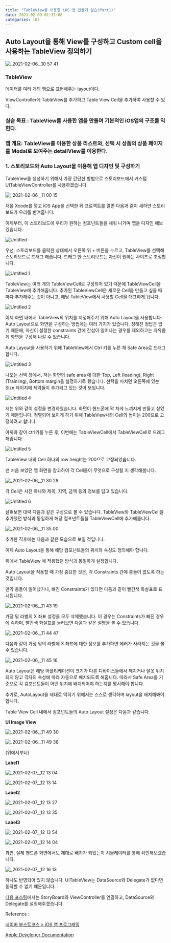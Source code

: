 ```yaml
---
title: "TableView를 이용한 iOS 앱 만들기 실습(Part1)"
date: 2021-02-09 01:35:08
categories: iOS
---
```


## Auto Layout을 통해 View를 구성하고 Custom cell을 사용하는 TableView 정의하기

![_2021-02-06__10 57 41](https://user-images.githubusercontent.com/55180768/107250510-466af800-6a77-11eb-93e4-174c3c50e0fa.png)

### TableView

데이터를 여러 개의 행으로 표현해주는 layout이다. 

ViewController에 TableView를 추가하고 Table View Cell을 추가하여 사용할 수 있다. 

### 실습 목표 : TableView를 사용한 앱을 만들며 기본적인 iOS앱의 구조를 익힌다.

### 앱 개요: TableView를 이용한 상품 리스트와, 선택 시 상품의 상품 페이지를 Modal로 보여주는 detailView를 이용한다.

### 1. 스토리보드와 Auto Layout을 이용해 앱 디자인 및 구성하기

TableView를 생성하기 위해서 가장 간단한 방법으로 스토리보드에서 커스텀 UITableViewController를 사용하겠습니다. 

![_2021-02-06__11 00 15](https://user-images.githubusercontent.com/55180768/107250567-49fe7f00-6a77-11eb-805a-003f2b47ca6f.png)

처음 Xcode를 열고 iOS App을 선택한 뒤 프로젝트를 열면 다음과 같이 새하얀 스토리보드가 우리를 반겨줍니다. 

이제부터, 이 스토리보드에 우리가 원하는 컴포넌트들을 채워 나가며 앱을 디자인 해보겠습니다. 

![Untitled](https://user-images.githubusercontent.com/55180768/107251329-947ffb80-6a77-11eb-86af-1a370585020e.png)

우선, 스토리보드를 클릭한 상태에서 오른쪽 위 + 버튼을 누르고, TableView를 선택해 스토리보드로 드래그 해줍니다.  드래그 한 스토리보드는 자신이 원하는 사이즈로 조정합니다. 

![Untitled 1](https://user-images.githubusercontent.com/55180768/107250819-5b478b80-6a77-11eb-9823-ec2024dde6af.png)

TableView는 여러 개의 TableViewCell로 구성되어 있기 때문에 TableViewCell을 TableView에 추가해줍니다. 추가된 TableViewCell은 새로운 Cell을 만들고 싶을 때마다 추가해주는 것이 아니고, 해당 TableView에서 사용할 Cell을 대표하게 됩니다. 

![Untitled 2](https://user-images.githubusercontent.com/55180768/107250882-600c3f80-6a77-11eb-8ec8-4ea1a71b0921.png)

이제 화면 내에서 TableView의 위치를 지정해주기 위해 Auto Layout을 사용합니다. Auto Layout으로 화면을 구성하는 방법에는 여러 가지가 있습니다. 정해진 정답은 없기 때문에, 자신이 설정한 constraints 간에 간섭이 일어나는 경우를 제외하고는 자유롭게 화면을 구성해 나갈 수 있습니다. 

Auto Layout을 사용하기 위해 TableView에서 Ctrl 키를 누른 채 Safe Area로 드래그 합니다. 

![Untitled 3](https://user-images.githubusercontent.com/55180768/107250910-63073000-6a77-11eb-9156-f2b071d94af0.png)

나오는 선택 창에서, 저는 화면의 safe area 에 대한 Top, Left (leading), Right (Trainling), Bottom margin을 설정하기로 했습니다. 선택을 마치면 오른쪽에 있는 Size 페이지에 제약들이 추가되고 있는 것이 보입니다. 

![Untitled 4](https://user-images.githubusercontent.com/55180768/107250959-67334d80-6a77-11eb-9694-8e278efca0f9.png)

저는 위와 같이 설정을 변경하였습니다. 화면이 핸드폰에 꽉 차게 느껴지게 만들고 싶었기 때문입니다. 정렬되어 보이게 하기 위해 TableView내의 Cell의 높이는 200으로 고정하려고 합니다. 

아까와 같이 ctrl키를 누른 후, 이번에는 TableViewCell에서 TableViewCell로 드래그해줍니다. 

![Untitled 5](https://user-images.githubusercontent.com/55180768/107251001-6ac6d480-6a77-11eb-8799-c4c39e6cce77.png)

TableView 내의 Cell 하나의 row height는 200으로 고정되었습니다. 

맨 처음 보았던 앱 화면을 참고하여 각 Cell들이 무엇으로 구성될 지 생각해봅니다. 

![_2021-02-06__11 30 28](https://user-images.githubusercontent.com/55180768/107250584-4b2fac00-6a77-11eb-9fd5-b51c00ab7940.png)

각 Cell은 사진 하나와 제목, 지역, 금액 등의 정보를 담고 있습니다. 

![Untitled 6](https://user-images.githubusercontent.com/55180768/107251063-6f8b8880-6a77-11eb-98c3-7b2bb31b6bd3.png)

살펴보면 대략 다음과 같은 구성으로 볼 수 있습니다. TableView와 TableViewCell을 추가했던 방식과 동일하게 해당 컴포넌트들을 TableViewCell에 추가해줍니다. 

![_2021-02-06__11 35 00](https://user-images.githubusercontent.com/55180768/107250602-4c60d900-6a77-11eb-97dd-164a2db7080d.png)

추가한 직후에는 다음과 같은 모습으로 보일 것입니다. 

이제 Auto Layout을 통해 해당 컴포넌트들의 위치와 속성도 정의해야 합니다. 

위에서 TableView 에 적용했던 방식과 동일하게 설정합니다. 

Auto Layout을 적용할 때 가장 중요한 것은, 각 Constraints 간에 충돌이 없도록 하는 것입니다. 

만약 충돌이 일어났거나, 빠진 Constraints가 있다면 다음과 같이 빨간색 화살표로 표시됩니다. 

![_2021-02-06__11 43 19](https://user-images.githubusercontent.com/55180768/107250609-4cf96f80-6a77-11eb-9667-2e2ed2b14d54.png)

가장 밑 라벨의 X 좌표 설정을 모두 삭제했습니다. 이 경우는 Constraints가 빠진 경우에 속하며, 빨간색 화살표를 눌러보면 다음과 같은 설명을 볼 수 있습니다. 

![_2021-02-06__11 44 47](https://user-images.githubusercontent.com/55180768/107250618-4d920600-6a77-11eb-851b-b25073eea58a.png)

다음과 같이 가장 밑의 라벨에 X 좌표에 대한 정보를 추가하면 에러가 사라지는 것을 볼 수 있습니다. 

![_2021-02-06__11 45 16](https://user-images.githubusercontent.com/55180768/107250626-4e2a9c80-6a77-11eb-8b63-a1a31ed41183.png)

Auto Layout은 해당 어플리케이션이 크기가 다른 디바이스들에서 깨지거나 잘못 위치되지 않고 각자의 속성에 따라 자동으로 배치되도록 해줍니다. 따라서 Safe Area를 기준으로 각 컴포넌트들이 어떤 위치에 배치되어야 하는지를 명시해야 합니다.

추가로, AutoLayout을 제대로 익히기 위해서는 스스로 생각하며 layout을 배치해봐야 합니다. 

Table View Cell 내에서 컴포넌트들의 Auto Layout 설정은 다음과 같습니다. 

**UI Image View**

![_2021-02-06__11 49 30](https://user-images.githubusercontent.com/55180768/107250630-4e2a9c80-6a77-11eb-983b-0a668baad560.png)

![_2021-02-06__11 49 38](https://user-images.githubusercontent.com/55180768/107250638-4f5bc980-6a77-11eb-98b2-00f9a24fd529.png)

(위에서부터)

**Label1**

![_2021-02-07__12 13 04](https://user-images.githubusercontent.com/55180768/107250645-4f5bc980-6a77-11eb-9abf-1772c8c0fc8b.png)

![_2021-02-07__12 13 14](https://user-images.githubusercontent.com/55180768/107250651-4ff46000-6a77-11eb-9a66-70cebf7abda0.png)

**Label2**

![_2021-02-07__12 13 27](https://user-images.githubusercontent.com/55180768/107250658-508cf680-6a77-11eb-98b7-d752b1a1ed51.png)

![_2021-02-07__12 13 35](https://user-images.githubusercontent.com/55180768/107250663-51258d00-6a77-11eb-988a-7558089a0b2e.png)

**Label3**

![_2021-02-07__12 13 54](https://user-images.githubusercontent.com/55180768/107250667-51258d00-6a77-11eb-80aa-1361327017b6.png)

![_2021-02-07__12 14 04](https://user-images.githubusercontent.com/55180768/107250674-51be2380-6a77-11eb-9cfa-604e17a6d091.png)

과연, 실제 핸드폰 화면에서도 제대로 배치가 되었는지 시뮬레이터를 통해 확인해보겠습니다.

![_2021-02-07__12 16 13](https://user-images.githubusercontent.com/55180768/107250698-52ef5080-6a77-11eb-83c5-2dbeee4559eb.png)

하나도 반영되어 있지 않습니다. UITableView는 DataSource와 Delegate가 없다면 동작할 수 없기 때문입니다. 


[다음 포스팅](https://yonghole.github.io/ios/iosTableViewPart2/)에서는 StoryBoard와 ViewController를 연결하고, DataSource와 Delegate를 설정해주겠습니다. 




Reference : 

[네이버 부스트코스 > iOS 앱 프로그래밍](https://www.boostcourse.org/mo326/joinLectures/12966)

[Apple Developer Documentation](https://developer.apple.com/documentation/)
